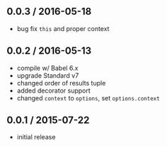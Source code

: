 0.0.3 / 2016-05-18
------------------
- bug fix `this` and proper context 

0.0.2 / 2016-05-13
------------------
- compile w/ Babel 6.x
- upgrade Standard v7
- changed order of results tuple
- added decorator support
- changed `context` to `options`, set `options.context`

0.0.1 / 2015-07-22
------------------
- initial release
